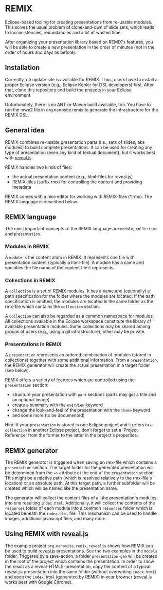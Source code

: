 REMIX
=====

Eclipse-based tooling for creating presentations from re-usable modules.
This solves the usual problem of clone-and-own of slide sets, which leads
to inconsistencies, redundancies and a lot of wasted time.

After organizing your presentation library based on REMIX's features,
you will be able to create a new presentation in the order of minutes
(not in the order of hours and days as before).


## Installation

Currently, no update site is available for REMIX.
Thus, users have to install a proper Eclipse version
(e.g., Eclipse Kepler for DSL developers) first.
After that, clone this repository and build the projects
in your Eclipse environment.

Unfortunately, there is no ANT or Maven build available, too.
You have to run the mwe2 file in org.nanosite.remix to generate
the infrastructure for the REMIX DSL.


## General idea

REMIX combines re-usable presentation parts (i.e., sets of slides, aka modules)
to build complete presentations. It can be used for creating any type of presentation
(even any kind of textual document), but it works best with [reveal.js](http://lab.hakim.se/reveal-js/).

REMIX handles two kinds of files:
- the actual presentation content (e.g., html-files for reveal.js)
- REMIX-files (suffix rmx) for controlling the content and providing metadata

REMIX comes with a nice editor for working with REMIX-files (*.rmx).
The REMIX language is described below.


## REMIX language

The most important concepts of the REMIX language are
<code>module</code>, <code>collection</code> and <code>presentation</code>.

### Modules in REMIX

A <code>module</code> is the content atom in REMIX. It represents
one file with presentation content (typically a html-file). A module
has a name and specifies the file name of the content file it represents.


### Collections in REMIX

A <code>collection</code> is a set of REMIX modules. It has a name and
(optionally) a path specification for the folder where the modules are located.
If the path specification is omitted, the modules are located in the same
folder as the rmx-file which contains the <code>collection</code> section.

A <code>collection</code> can also be regarded as a common namespace for 
modules. All collections available in the Eclipse workspace constitute
the library of available presentation modules. Some collections may be shared
among groups of users (e.g., using a git infrastructure), other may be private.


### Presentations in REMIX

A <code>presentation</code> represents an ordered combination of modules
(stored in collections) together with some additional information.
From a <code>presentation</code>, the REMIX generator will create the actual
presentation in a target folder (see below).

REMIX offers a variety of features which are controlled using the 
<code>presentation</code> section:
- structure your presentation with <code>part</code> sections
  (parts may get a title and an optional image)
- create a summary with the <code>overview</code> keyword
- change the look-and-feel of the presentation with the <code>theme</code> keyword
- and some more (to be documented)

Hint: If your <code>presentation</code> is stored in one Eclipse project
and it refers to a <code>collection</code> in another Eclipse project,
don't forget to set a 'Project Reference' from the former to the latter in 
the project's properties.


## REMIX generator

The REMIX generator is triggered when saving an rmx-file which contains
a <code>presentation</code> section. The target folder for the 
generated presentation will be determined from the <code>=></code> attribute
at the end of the <code>presentation</code> section. This might be a relative path
(which is resolved relatively to the rmx-file's location) or an absolute path.
At this target path, a further subfolder will be created which will be named
like the presentation name.

The generator will collect the content files of
all the presentation's modules into one resulting <code>index.html</code>.
Additionally, it will collect the contents of the <code>resources</code>
folder of each module into a common <code>resources</code> folder which is
located beneath the <code>index.html</code> file. This mechanism can be used
to handle images, additional javascript files, and many more.


## Using REMIX with [reveal.js](http://lab.hakim.se/reveal-js/)

The example project <code>org.nanosite.remix.revealjs</code> shows how
REMIX can be used to build [reveal.js](http://lab.hakim.se/reveal-js/)
presentations.
See the two examples in the <code>models</code> folder.
Triggered by a save-action, a folder <code>presentation-gen</code>
will be created in the root of the project which contains the presentation.
In order to show the result as a reveal-HTML5-presentation, copy the
content of a typical reveal.js-presentation into the same folder
(without overwriting <code>index.html</code>) and open
the <code>index.html</code> (generated by REMIX) in your browser
([reveal.js](http://lab.hakim.se/reveal-js/) works best with Google Chrome).

